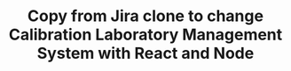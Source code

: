 <h1 align="center">Copy from Jira clone to change Calibration Laboratory Management System with React and Node</h1>

  
